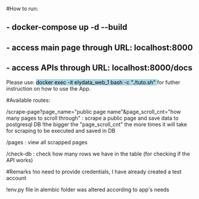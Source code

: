 #How to run:

##    - docker-compose up -d --build

##    - access main page through URL: localhost:8000

##    - access APIs through URL: localhost:8000/docs


Please use: <mark style="background-color: lightblue">docker exec -it elydata_web_1 bash -c "./tuto.sh" </mark> for futher instruction on how to use the App.


#Available routes:

/scrape-page?page_name="public page name"&page_scroll_cnt="how many pages to scroll through" : scrape a public page and save data to postgresql DB
!the bigger the "page_scroll_cnt" the more times it will take for scraping to be executed and saved in DB

/pages : view all scrapped pages

/check-db : check how many rows we have in the table (for checking if the API works)


#Remarks
!no need to provide credentials, I have already created a test account

!env.py file in alembic folder was altered according to app's needs